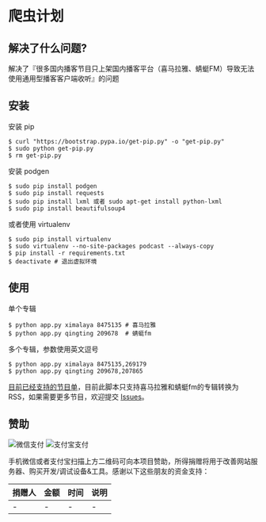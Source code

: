 # 爬虫计划


## 解决了什么问题?

解决了『很多国内播客节目只上架国内播客平台（喜马拉雅、蜻蜓FM）导致无法使用通用型播客客户端收听』的问题


## 安装

安装 pip

```shell
$ curl "https://bootstrap.pypa.io/get-pip.py" -o "get-pip.py"
$ sudo python get-pip.py
$ rm get-pip.py
```

安装 podgen

```shell
$ sudo pip install podgen
$ sudo pip install requests
$ sudo pip install lxml 或者 sudo apt-get install python-lxml
$ sudo pip install beautifulsoup4
```

或者使用 virtualenv

```shell
$ sudo pip install virtualenv
$ sudo virtualenv --no-site-packages podcast --always-copy
$ pip install -r requirements.txt
$ deactivate # 退出虚拟环境
```

## 使用

单个专辑

```shell
$ python app.py ximalaya 8475135 # 喜马拉雅
$ python app.py qingting 209678  # 蜻蜓fm
```

多个专辑，参数使用英文逗号

```shell
$ python app.py ximalaya 8475135,269179
$ python app.py qingting 209678,207865
```

[目前已经支持的节目单](https://github.com/forecho/Quicksilver/wiki/%E7%9B%AE%E5%89%8D%E5%B7%B2%E7%BB%8F%E6%94%AF%E6%8C%81%E7%9A%84%E8%8A%82%E7%9B%AE%E5%88%97%E8%A1%A8)，目前此脚本只支持喜马拉雅和蜻蜓fm的专辑转换为 RSS，如果需要更多节目，欢迎提交 [Issues](https://github.com/forecho/Quicksilver/issues)。


## 赞助

![微信支付](https://raw.githubusercontent.com/iiYii/getyii/master/wechat-pay.png)
![支付宝支付](https://raw.githubusercontent.com/iiYii/getyii/master/ali-pay.png)

手机微信或者支付宝扫描上方二维码可向本项目赞助，所得捐赠将用于改善网站服务器、购买开发/调试设备&工具。感谢以下这些朋友的资金支持：


捐赠人    | 金额 | 时间 | 说明
-------|------|------ | ------
   | -  | - | - | -
